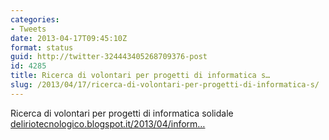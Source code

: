 ```yaml
---
categories:
- Tweets
date: 2013-04-17T09:45:10Z
format: status
guid: http://twitter-324443405268709376-post
id: 4285
title: Ricerca di volontari per progetti di informatica s…
slug: /2013/04/17/ricerca-di-volontari-per-progetti-di-informatica-s/
---
```


Ricerca di volontari per progetti di informatica solidale [deliriotecnologico.blogspot.it/2013/04/inform…](http://deliriotecnologico.blogspot.it/2013/04/informatica-solidale-ricerca-di.html)